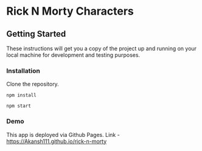 # Rick N Morty Characters

## Getting Started

These instructions will get you a copy of the project up and running on your local machine for development and testing purposes. 

### Installation

Clone the repository.
```
npm install
```
```
npm start
```

### Demo

This app is deployed via Github Pages.
Link - https://Akansh111.github.io/rick-n-morty